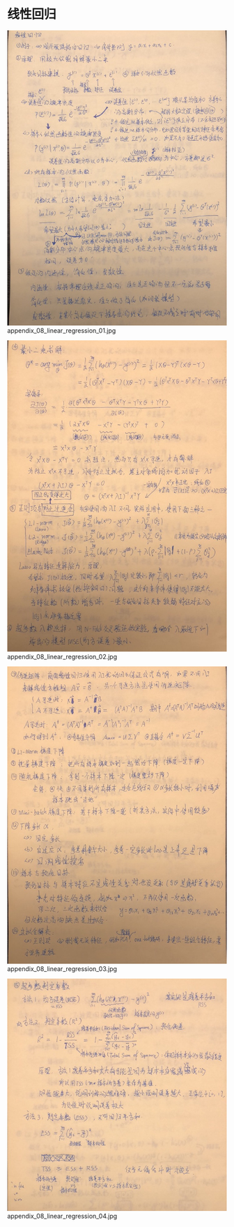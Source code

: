 # 线性回归


![../pic/appendix_08_linear_regression_01.jpg](../pic/appendix_08_linear_regression_01.jpg)<br/>
appendix_08_linear_regression_01.jpg<br/>

![../pic/appendix_08_linear_regression_02.jpg](../pic/appendix_08_linear_regression_02.jpg)<br/>
appendix_08_linear_regression_02.jpg<br/>

![../pic/appendix_08_linear_regression_03.jpg](../pic/appendix_08_linear_regression_03.jpg)<br/>
appendix_08_linear_regression_03.jpg<br/>

![../pic/appendix_08_linear_regression_04.jpg](../pic/appendix_08_linear_regression_04.jpg)<br/>
appendix_08_linear_regression_04.jpg<br/>
